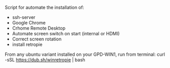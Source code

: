 Script for automate the installation of:

- ssh-server
- Google Chrome
- Crhome Remote Desktop
- Automate screen switch on start (internal or HDMI)
- Correct screen rotation
- install retropie


From any ubuntu variant installed on your GPD-WIN1, run from terminal:
curl -sSL https://dub.sh/winretropie | bash
